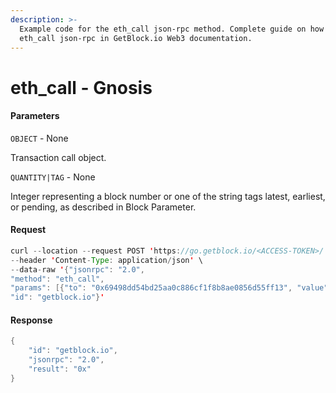 ```yaml
---
description: >-
  Example code for the eth_call json-rpc method. Сomplete guide on how to use
  eth_call json-rpc in GetBlock.io Web3 documentation.
---
```


# eth\_call - Gnosis

#### Parameters

`OBJECT` - None

Transaction call object.

`QUANTITY|TAG` - None

Integer representing a block number or one of the string tags latest, earliest, or pending, as described in Block Parameter.

#### Request

```java
curl --location --request POST 'https://go.getblock.io/<ACCESS-TOKEN>/' \
--header 'Content-Type: application/json' \
--data-raw '{"jsonrpc": "2.0",
"method": "eth_call",
"params": [{"to": "0x69498dd54bd25aa0c886cf1f8b8ae0856d55ff13", "value": "0x1"}, "latest"],
"id": "getblock.io"}'
```

#### Response

```java
{
    "id": "getblock.io",
    "jsonrpc": "2.0",
    "result": "0x"
}
```
